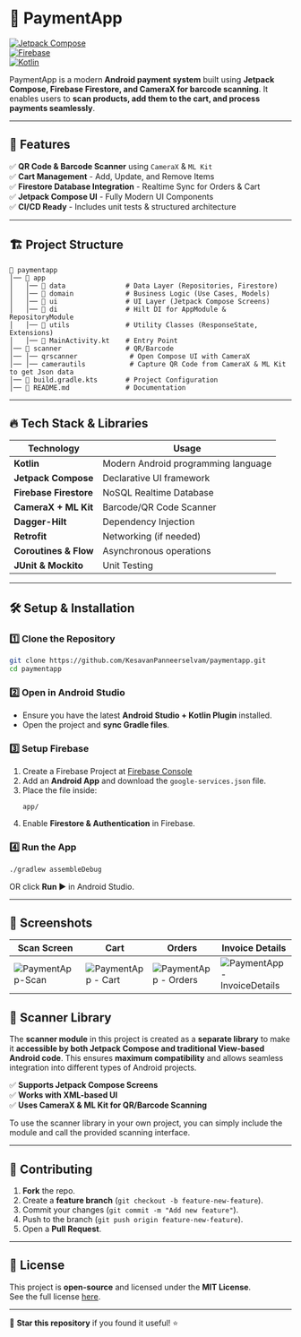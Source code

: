 # 🚀 PaymentApp

[![Jetpack Compose](https://img.shields.io/badge/Jetpack%20Compose-Enabled-blue.svg)](https://developer.android.com/jetpack/compose)  
[![Firebase](https://img.shields.io/badge/Firebase-Integrated-orange)](https://firebase.google.com/)  
[![Kotlin](https://img.shields.io/badge/Kotlin-100%25-purple)](https://kotlinlang.org/)

PaymentApp is a modern **Android payment system** built using **Jetpack Compose, Firebase Firestore, and CameraX for barcode scanning**. It enables users to **scan products, add them to the cart, and process payments seamlessly**.

---

## 📌 **Features**
✅ **QR Code & Barcode Scanner** using `CameraX` & `ML Kit`  
✅ **Cart Management** - Add, Update, and Remove Items  
✅ **Firestore Database Integration** - Realtime Sync for Orders & Cart  
✅ **Jetpack Compose UI** - Fully Modern UI Components  
✅ **CI/CD Ready** - Includes unit tests & structured architecture  

---

## 🏗 **Project Structure**
```
📂 paymentapp
│── 📂 app
│   │── 📂 data               # Data Layer (Repositories, Firestore)
│   │── 📂 domain             # Business Logic (Use Cases, Models)
│   │── 📂 ui                 # UI Layer (Jetpack Compose Screens)
│   │── 📂 di                 # Hilt DI for AppModule & RepositoryModule
│   │── 📂 utils              # Utility Classes (ResponseState, Extensions)
│   │── 📜 MainActivity.kt    # Entry Point
│── 📂 scanner                # QR/Barcode 
│── │── qrscanner             # Open Compose UI with CameraX
│── │── camerautils           # Capture QR Code from CameraX & ML Kit to get Json data
│── 📜 build.gradle.kts       # Project Configuration
│── 📜 README.md              # Documentation
```

---

## 🔥 **Tech Stack & Libraries**
| **Technology** | **Usage** |
|---------------|----------|
| **Kotlin** | Modern Android programming language |
| **Jetpack Compose** | Declarative UI framework |
| **Firebase Firestore** | NoSQL Realtime Database |
| **CameraX + ML Kit** | Barcode/QR Code Scanner |
| **Dagger-Hilt** | Dependency Injection |
| **Retrofit** | Networking (if needed) |
| **Coroutines & Flow** | Asynchronous operations |
| **JUnit & Mockito** | Unit Testing |

---

## 🛠 **Setup & Installation**
### **1️⃣ Clone the Repository**
```sh
git clone https://github.com/KesavanPanneerselvam/paymentapp.git
cd paymentapp
```

### **2️⃣ Open in Android Studio**
- Ensure you have the latest **Android Studio + Kotlin Plugin** installed.
- Open the project and **sync Gradle files**.

### **3️⃣ Setup Firebase**
1. Create a Firebase Project at [Firebase Console](https://console.firebase.google.com/)
2. Add an **Android App** and download the `google-services.json` file.
3. Place the file inside:
   ```
   app/
   ```
4. Enable **Firestore & Authentication** in Firebase.

### **4️⃣ Run the App**
```sh
./gradlew assembleDebug
```
OR click **Run ▶** in Android Studio.

---

## 📸 **Screenshots**
| **Scan Screen** | **Cart** | **Orders** | **Invoice Details** |
|----------------|------------|------------------|------------------|
|![PaymentApp-Scan](https://github.com/user-attachments/assets/368dd699-66e2-4792-bfab-e680c11e1247)| ![PaymentApp - Cart](https://github.com/user-attachments/assets/35ab6ffd-779b-47a1-a913-7046be4ec714) | ![PaymentApp - Orders](https://github.com/user-attachments/assets/ce0f189d-dad9-4987-9149-832d303736f1)| ![PaymentApp - InvoiceDetails](https://github.com/user-attachments/assets/46147d4b-d15b-47dc-adfe-fef8ffdf2ba4)|

## 📡 **Scanner Library**
The **scanner module** in this project is created as a **separate library** to make it **accessible by both Jetpack Compose and traditional View-based Android code**. This ensures **maximum compatibility** and allows seamless integration into different types of Android projects.

✅ **Supports Jetpack Compose Screens**  
✅ **Works with XML-based UI**  
✅ **Uses CameraX & ML Kit for QR/Barcode Scanning**  

To use the scanner library in your own project, you can simply include the module and call the provided scanning interface. 

---

## 🚀 **Contributing**
1. **Fork** the repo.
2. Create a **feature branch** (`git checkout -b feature-new-feature`).
3. Commit your changes (`git commit -m "Add new feature"`).
4. Push to the branch (`git push origin feature-new-feature`).
5. Open a **Pull Request**.

---

## 📜 **License**
This project is **open-source** and licensed under the **MIT License**.  
See the full license [here](LICENSE).

---
🚀 **Star this repository** if you found it useful! ⭐

